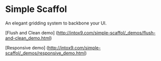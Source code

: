 # Simple Scaffol
An elegant gridding system to backbone your UI.

[Flush and Clean demo] (http://intox9.com/simple-scaffol/_demos/flush-and-clean_demo.html)

[Responsive demo] (http://intox9.com/simple-scaffol/_demos/responsive_demo.html)
